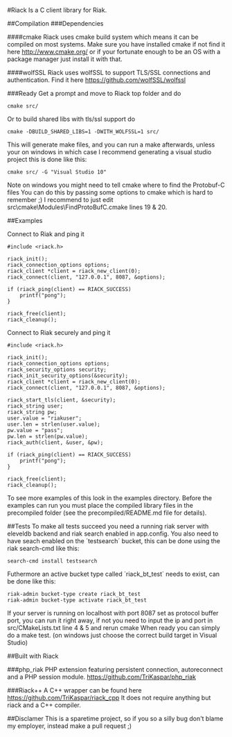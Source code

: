 #Riack
Is a C client library for Riak.

##Compilation
###Dependencies

####cmake
Riack uses cmake build system which means it can be compiled on most systems.
Make sure you have installed cmake if not find it here http://www.cmake.org/ or
if your fortunate enough to be an OS with a package manager just install it with that.

####wolfSSL
Riack uses wolfSSL to support TLS/SSL connections and authentication. Find it here https://github.com/wolfSSL/wolfssl

###Ready
Get a prompt and move to Riack top folder and do
```
cmake src/
```
Or to build shared libs with tls/ssl support do
```
cmake -DBUILD_SHARED_LIBS=1 -DWITH_WOLFSSL=1 src/
```
This will generate make files, and you can run a make afterwards, unless your on windows
in which case I recommend generating a visual studio project this is done like this:

```
cmake src/ -G "Visual Studio 10"
```
Note on windows you might need to tell cmake where to find the Protobuf-C files
You can do this by passing some options to cmake which is hard to remember ;) I recommend 
to just edit src\cmake\Modules\FindProtoBufC.cmake lines 19 & 20.

##Examples

Connect to Riak and ping it
```
#include <riack.h>

riack_init();
riack_connection_options options;
riack_client *client = riack_new_client(0);
riack_connect(client, "127.0.0.1", 8087, &options);

if (riack_ping(client) == RIACK_SUCCESS)
    printf("pong");
}

riack_free(client);
riack_cleanup();
```
Connect to Riak securely and ping it
```
#include <riack.h>

riack_init();
riack_connection_options options;
riack_security_options security;
riack_init_security_options(&security);
riack_client *client = riack_new_client(0);
riack_connect(client, "127.0.0.1", 8087, &options);

riack_start_tls(client, &security);
riack_string user;
riack_string pw;
user.value = "riakuser";
user.len = strlen(user.value);
pw.value = "pass";
pw.len = strlen(pw.value);
riack_auth(client, &user, &pw);

if (riack_ping(client) == RIACK_SUCCESS)
    printf("pong");
}

riack_free(client);
riack_cleanup();
```
To see more examples of this look in the examples directory.
Before the examples can run you must place the compiled library files in the precompiled folder (see the precompiled/README.md file for details).

##Tests
To make all tests succeed you need a running riak server with eleveldb backend and riak search enabled in app.config.
You also need to have seach enabled on the ´testsearch´ bucket, this can be done using the riak search-cmd like this:
```
search-cmd install testsearch
```
Futhermore an active bucket type called ´riack_bt_test´ needs to exist, can be done like this:  
```
riak-admin bucket-type create riack_bt_test
riak-admin bucket-type activate riack_bt_test
```

If your server is running on localhost with port 8087 set as protocol buffer port, you can run it right away, if not you need to input the ip and port in src/CMakeLists.txt line 4 & 5 and rerun cmake
When ready you can simply do a make test.
(on windows just choose the correct build target in Visual Studio)

##Built with Riack

###php_riak
PHP extension featuring persistent connection, autoreconnect and a PHP session module.
https://github.com/TriKaspar/php_riak

###Riack++
A C++ wrapper can be found here https://github.com/TriKaspar/riack_cpp
It does not require anything but riack and a C++ compiler.

##Disclamer
This is a sparetime project, so if you so a silly bug don't blame my employer, instead 
make a pull request ;)  

